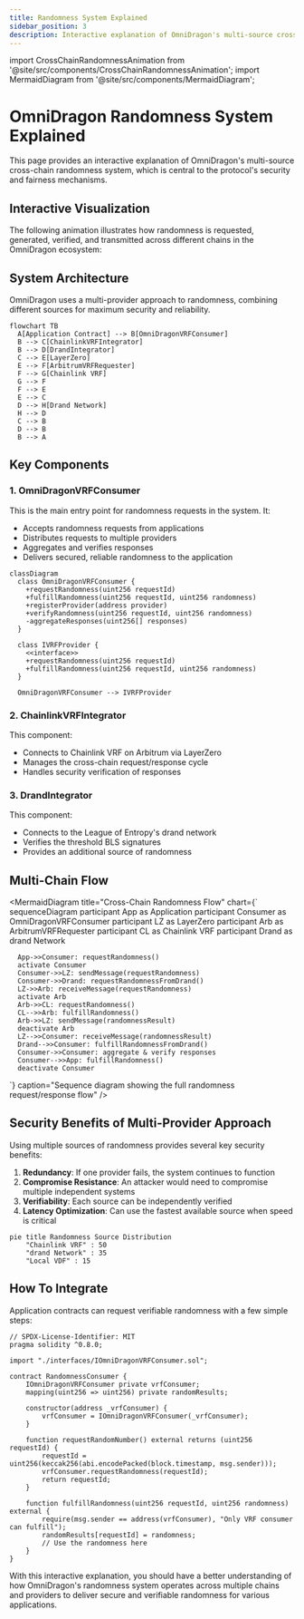 ```yaml
---
title: Randomness System Explained
sidebar_position: 3
description: Interactive explanation of OmniDragon's multi-source cross-chain randomness system
---
```


import CrossChainRandomnessAnimation from '@site/src/components/CrossChainRandomnessAnimation';
import MermaidDiagram from '@site/src/components/MermaidDiagram';

# OmniDragon Randomness System Explained

This page provides an interactive explanation of OmniDragon's multi-source cross-chain randomness system, which is central to the protocol's security and fairness mechanisms.

## Interactive Visualization

The following animation illustrates how randomness is requested, generated, verified, and transmitted across different chains in the OmniDragon ecosystem:

<CrossChainRandomnessAnimation />

## System Architecture

OmniDragon uses a multi-provider approach to randomness, combining different sources for maximum security and reliability.

```mermaid
flowchart TB
  A[Application Contract] --> B[OmniDragonVRFConsumer]
  B --> C[ChainlinkVRFIntegrator]
  B --> D[DrandIntegrator]
  C --> E[LayerZero]
  E --> F[ArbitrumVRFRequester]
  F --> G[Chainlink VRF]
  G --> F
  F --> E
  E --> C
  D --> H[Drand Network]
  H --> D
  C --> B
  D --> B
  B --> A
```

## Key Components

### 1. OmniDragonVRFConsumer

This is the main entry point for randomness requests in the system. It:

- Accepts randomness requests from applications
- Distributes requests to multiple providers
- Aggregates and verifies responses
- Delivers secured, reliable randomness to the application

```mermaid
classDiagram
  class OmniDragonVRFConsumer {
    +requestRandomness(uint256 requestId)
    +fulfillRandomness(uint256 requestId, uint256 randomness)
    +registerProvider(address provider)
    +verifyRandomness(uint256 requestId, uint256 randomness)
    -aggregateResponses(uint256[] responses)
  }
  
  class IVRFProvider {
    <<interface>>
    +requestRandomness(uint256 requestId)
    +fulfillRandomness(uint256 requestId, uint256 randomness)
  }
  
  OmniDragonVRFConsumer --> IVRFProvider
```

### 2. ChainlinkVRFIntegrator

This component:

- Connects to Chainlink VRF on Arbitrum via LayerZero
- Manages the cross-chain request/response cycle
- Handles security verification of responses

### 3. DrandIntegrator

This component:

- Connects to the League of Entropy's drand network
- Verifies the threshold BLS signatures
- Provides an additional source of randomness

## Multi-Chain Flow

<MermaidDiagram 
  title="Cross-Chain Randomness Flow"
  chart={`
    sequenceDiagram
      participant App as Application
      participant Consumer as OmniDragonVRFConsumer
      participant LZ as LayerZero
      participant Arb as ArbitrumVRFRequester
      participant CL as Chainlink VRF
      participant Drand as drand Network
      
      App->>Consumer: requestRandomness()
      activate Consumer
      Consumer->>LZ: sendMessage(requestRandomness)
      Consumer->>Drand: requestRandomnessFromDrand()
      LZ->>Arb: receiveMessage(requestRandomness)
      activate Arb
      Arb->>CL: requestRandomness()
      CL-->>Arb: fulfillRandomness()
      Arb->>LZ: sendMessage(randomnessResult)
      deactivate Arb
      LZ-->>Consumer: receiveMessage(randomnessResult)
      Drand-->>Consumer: fulfillRandomnessFromDrand()
      Consumer->>Consumer: aggregate & verify responses
      Consumer-->>App: fulfillRandomness()
      deactivate Consumer
  `}
  caption="Sequence diagram showing the full randomness request/response flow"
/>

## Security Benefits of Multi-Provider Approach

Using multiple sources of randomness provides several key security benefits:

1. **Redundancy**: If one provider fails, the system continues to function
2. **Compromise Resistance**: An attacker would need to compromise multiple independent systems
3. **Verifiability**: Each source can be independently verified
4. **Latency Optimization**: Can use the fastest available source when speed is critical

```mermaid
pie title Randomness Source Distribution
    "Chainlink VRF" : 50
    "drand Network" : 35
    "Local VDF" : 15
```

## How To Integrate

Application contracts can request verifiable randomness with a few simple steps:

```solidity
// SPDX-License-Identifier: MIT
pragma solidity ^0.8.0;

import "./interfaces/IOmniDragonVRFConsumer.sol";

contract RandomnessConsumer {
    IOmniDragonVRFConsumer private vrfConsumer;
    mapping(uint256 => uint256) private randomResults;
    
    constructor(address _vrfConsumer) {
        vrfConsumer = IOmniDragonVRFConsumer(_vrfConsumer);
    }
    
    function requestRandomNumber() external returns (uint256 requestId) {
        requestId = uint256(keccak256(abi.encodePacked(block.timestamp, msg.sender)));
        vrfConsumer.requestRandomness(requestId);
        return requestId;
    }
    
    function fulfillRandomness(uint256 requestId, uint256 randomness) external {
        require(msg.sender == address(vrfConsumer), "Only VRF consumer can fulfill");
        randomResults[requestId] = randomness;
        // Use the randomness here
    }
}
```

With this interactive explanation, you should have a better understanding of how OmniDragon's randomness system operates across multiple chains and providers to deliver secure and verifiable randomness for various applications. 